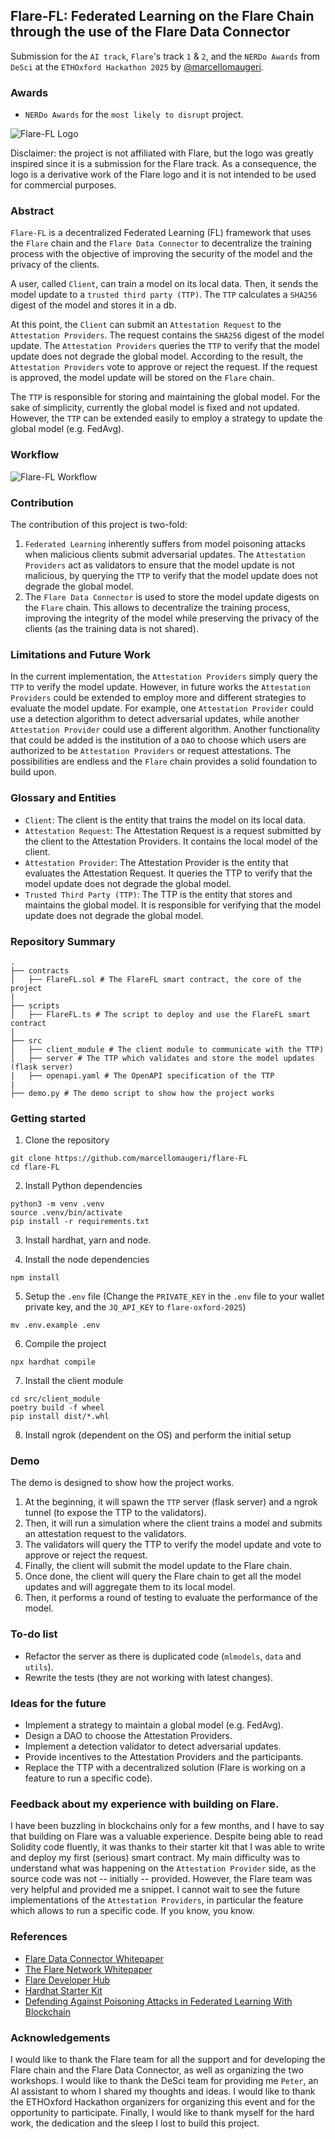 ## Flare-FL: Federated Learning on the Flare Chain through the use of the Flare Data Connector
Submission for the `AI track`, `Flare`'s track `1` & `2`, and the `NERDo Awards` from `DeSci` at the `ETHOxford Hackathon 2025` by [@marcellomaugeri](https://github.com/marcellomaugeri).

### Awards 
- `NERDo Awards` for the `most likely to disrupt` project.

![Flare-FL Logo](./img/Flare-FL.jpg)

Disclaimer: the project is not affiliated with Flare, but the logo was greatly inspired since it is a submission for the Flare track. As a consequence, the logo is a derivative work of the Flare logo and it is not intended to be used for commercial purposes.

### Abstract
`Flare-FL` is a decentralized Federated Learning (FL) framework that uses the `Flare` chain and the `Flare Data Connector` to decentralize the training process with the objective of improving the security of the model and the privacy of the clients.

A user, called `Client`, can train a model on its local data. Then, it sends the model update to a `trusted third party (TTP)`. The `TTP` calculates a `SHA256` digest of the model and stores it in a db.

At this point, the `Client` can submit an `Attestation Request` to the `Attestation Providers`. The request contains the `SHA256` digest of the model update. The `Attestation Providers` queries the `TTP` to verify that the model update does not degrade the global model. According to the result, the `Attestation Providers` vote to approve or reject the request.
If the request is approved, the model update will be stored on the `Flare` chain.

The `TTP` is responsible for storing and maintaining the global model. For the sake of simplicity, currently the global model is fixed and not updated. However, the `TTP` can be extended easily to employ a strategy to update the global model (e.g. FedAvg).

### Workflow
![Flare-FL Workflow](./img/Workflow.png)

### Contribution

The contribution of this project is two-fold:
1. `Federated Learning` inherently suffers from model poisoning attacks when malicious clients submit adversarial updates. The `Attestation Providers` act as validators to ensure that the model update is not malicious, by querying the `TTP` to verify that the model update does not degrade the global model.
2. The `Flare Data Connector` is used to store the model update digests on the `Flare` chain. This allows to decentralize the training process, improving the integrity of the model while preserving the privacy of the clients (as the training data is not shared).

### Limitations and Future Work
In the current implementation, the `Attestation Providers` simply query the `TTP` to verify the model update. However, in future works the `Attestation Providers` could be extended to employ more and different strategies to evaluate the model update.
For example, one `Attestation Provider` could use a detection algorithm to detect adversarial updates, while another `Attestation Provider` could use a different algorithm.
Another functionality that could be added is the institution of a `DAO` to choose which users are authorized to be `Attestation Providers` or request attestations.
The possibilities are endless and the `Flare` chain provides a solid foundation to build upon.


### Glossary and Entities
- `Client`: The client is the entity that trains the model on its local data.
- `Attestation Request`: The Attestation Request is a request submitted by the client to the Attestation Providers. It contains the local model of the client.
- `Attestation Provider`: The Attestation Provider is the entity that evaluates the Attestation Request. It queries the TTP to verify that the model update does not degrade the global model.
- `Trusted Third Party (TTP)`: The TTP is the entity that stores and maintains the global model. It is responsible for verifying that the model update does not degrade the global model.

### Repository Summary

```
.
├── contracts
│   ├── FlareFL.sol # The FlareFL smart contract, the core of the project
|
├── scripts
│   ├── FlareFL.ts # The script to deploy and use the FlareFL smart contract
|
├── src
│   ├── client_module # The client module to communicate with the TTP)
│   ├── server # The TTP which validates and store the model updates (flask server)
|   ├── openapi.yaml # The OpenAPI specification of the TTP
|
├── demo.py # The demo script to show how the project works
```

### Getting started

1. Clone the repository
```console
git clone https://github.com/marcellomaugeri/flare-FL
cd flare-FL
```

2. Install Python dependencies
```console
python3 -m venv .venv
source .venv/bin/activate
pip install -r requirements.txt
```

3. Install hardhat, yarn and node.

4. Install the node dependencies
```console
npm install
```

5. Setup the `.env` file (Change the `PRIVATE_KEY` in the `.env` file to your wallet private key, and the `JQ_API_KEY` to `flare-oxford-2025`)
```console
mv .env.example .env
```

6. Compile the project
```console
npx hardhat compile
```

7. Install the client module
```console
cd src/client_module
poetry build -f wheel
pip install dist/*.whl
```

8. Install ngrok (dependent on the OS) and perform the initial setup

### Demo
The demo is designed to show how the project works.
1. At the beginning, it will spawn the `TTP` server (flask server) and a ngrok tunnel (to expose the TTP to the validators).
2. Then, it will run a simulation where the client trains a model and submits an attestation request to the validators.
3. The validators will query the TTP to verify the model update and vote to approve or reject the request.
4. Finally, the client will submit the model update to the Flare chain.
5. Once done, the client will query the Flare chain to get all the model updates and will aggregate them to its local model.
6. Then, it performs a round of testing to evaluate the performance of the model.

### To-do list
- Refactor the server as there is duplicated code (`mlmodels`, `data` and `utils`).
- Rewrite the tests (they are not working with latest changes).

### Ideas for the future
- Implement a strategy to maintain a global model (e.g. FedAvg).
- Design a DAO to choose the Attestation Providers.
- Implement a detection validator to detect adversarial updates.
- Provide incentives to the Attestation Providers and the participants.
- Replace the TTP with a decentralized solution (Flare is working on a feature to run a specific code).

### Feedback about my experience with building on Flare.
I have been buzzling in blockchains only for a few months, and I have to say that building on Flare was a valuable experience. Despite being able to read Solidity code fluently, it was thanks to their starter kit that I was able to write and deploy my first (serious) smart contract.
My main difficulty was to understand what was happening on the `Attestation Provider` side, as the source code was not -- initially -- provided. However, the Flare team was very helpful and provided me a snippet. I cannot wait to see the future implementations of the `Attestation Providers`, in particular the feature which allows to run a specific code. If you know, you know.

### References
- [Flare Data Connector Whitepaper](https://flare.network/wp-content/uploads/FDC_WP_14012025.pdf)
- [The Flare Network Whitepaper](https://flare.network/wp-content/uploads/Flare-White-Paper-v2.pdf)
- [Flare Developer Hub](https://dev.flare.network/)
- [Hardhat Starter Kit](https://github.com/flare-foundation/flare-hardhat-starter)
- [Defending Against Poisoning Attacks in Federated Learning With Blockchain](https://doi.org/10.1109/TAI.2024.3376651)

### Acknowledgements
I would like to thank the Flare team for all the support and for developing the Flare chain and the Flare Data Connector, as well as organizing the two workshops. I would like to thank the DeSci team for providing me `Peter`, an AI assistant to whom I shared my thoughts and ideas. I would like to thank the ETHOxford Hackathon organizers for organizing this event and for the opportunity to participate. Finally, I would like to thank myself for the hard work, the dedication and the sleep I lost to build this project.